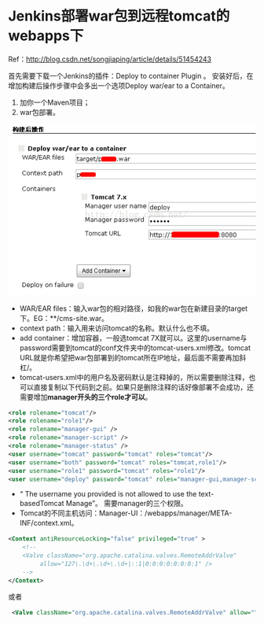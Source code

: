 # Jenkins部署war包到远程tomcat的webapps下

Ref：http://blog.csdn.net/songjiaping/article/details/51454243

首先需要下载一个Jenkins的插件：Deploy to container Plugin 。
安装好后，在增加构建后操作步骤中会多出一个选项Deploy war/ear to a Container。

1. 加你一个Maven项目；
2. war包部署。

![](/assets/java_deploy_war.png)

* WAR/EAR files：输入war包的相对路径，如我的war包在新建目录的target下。EG：**/cms-site.war。
* context path：输入用来访问tomcat的名称。默认什么也不填。
* add container：增加容器，一般选tomcat 7X就可以。这里的username与password需要到tomcat的conf文件夹中的tomcat-users.xml修改。tomcat URL就是你希望把war包部署到的tomcat所在IP地址，最后面不需要再加斜杠/。
* tomcat-users.xml中的用户名及密码默认是注释掉的，所以需要删除注释，也可以直接复制以下代码到</tomcat-users>之前。如果只是删除注释的话好像部署不会成功，还需要增加**manager开头的三个role才可以**。
```xml
<role rolename="tomcat"/>  
<role rolename="role1"/>  
<role rolename="manager-gui" />  
<role rolename="manager-script" />  
<role rolename="manager-status" />  
<user username="tomcat" password="tomcat" roles="tomcat"/>  
<user username="both" password="tomcat" roles="tomcat,role1"/>  
<user username="role1" password="tomcat" roles="role1"/>  
<user username="deploy" password="tomcat" roles="manager-gui,manager-script,manager-status" />  
```
* “  The username you provided is not allowed to use the text-basedTomcat Manage”。  需要manager的三个权限。
* Tomcat的不同主机访问：Manager-UI：<tomcat>/webapps/manager/META-INF/context.xml。
```xml
<Context antiResourceLocking="false" privileged="true" >
    <!--
    <Valve className="org.apache.catalina.valves.RemoteAddrValve"
         allow="127\.\d+\.\d+\.\d+|::1|0:0:0:0:0:0:0:1" />
    -->
</Context>
```

或者
```xml
 <Valve className="org.apache.catalina.valves.RemoteAddrValve" allow="^.*$" />
 ```